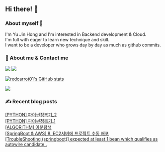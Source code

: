 

## Hi there! 👋


### About myself 🥕

I'm Yu Jin Hong and I'm interested in Backend development & Cloud.   
I'm full with eager to learn new technique and skill.   
I want to be a developer who grows day by day as much as github commits.   


### 📧 About me & Contact me 

  <a href="https://velog.io/@redcarrot01"><img src="https://img.shields.io/badge/Tech%20Blog-11B48A?style=flat-square&logo=Vimeo&logoColor=white&link=https://velog.io/@redcarrot01"/></a>  <a href="mailto:redccc9010@gmail.com"><img src="https://img.shields.io/badge/Gmail-d14836?style=flat-square&logo=Gmail&logoColor=white&link=redcarrot01@gmail.com"/></a> 


[![redcarrot01's GitHub stats](https://github-readme-stats.vercel.app/api?username=redcarrot01&count_private=true&show_icons=true&theme=omni)](https://github.com/anuraghazra/github-readme-stats)

<a href="https://hits.seeyoufarm.com"><img src="https://hits.seeyoufarm.com/api/count/incr/badge.svg?url=https%3A%2F%2Fgithub.com%2Fredcarrot01&count_bg=%2379C83D&title_bg=%23555555&icon=&icon_color=%23E7E7E7&title=hits&edge_flat=false"/></a>

### ✍ Recent blog posts 
[[PYTHON] 파이썬정복기_2](https://velog.io/@redcarrot01/PYTHON-%ED%8C%8C%EC%9D%B4%EC%8D%AC%EC%A0%95%EB%B3%B5%EA%B8%B02) <br>
[[PYTHON] 파이썬정복기_1](https://velog.io/@redcarrot01/PYTHON-%ED%8C%8C%EC%9D%B4%EC%8D%AC%EC%A0%95%EB%B3%B5%EA%B8%B01) <br>
[[ALGORITHM] 이분탐색](https://velog.io/@redcarrot01/ALGORITHM-%EC%9D%B4%EB%B6%84%ED%83%90%EC%83%89) <br>
[[SpringBoot & AWS] 8. EC2서버에 프로젝트 수동 배포](https://velog.io/@redcarrot01/SpringBoot-AWS-8.-EC2%EC%84%9C%EB%B2%84%EC%97%90-%ED%94%84%EB%A1%9C%EC%A0%9D%ED%8A%B8-%EC%88%98%EB%8F%99-%EB%B0%B0%ED%8F%AC) <br>
[[TroubleShooting (springboot)] expected at least 1 bean which qualifies as autowire candidate..](https://velog.io/@redcarrot01/TroubleShooting-springboot-expected-at-least-1-bean-which-qualifies-as-autowire-candidate) <br>
